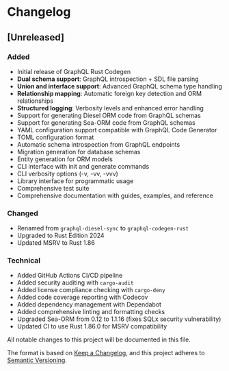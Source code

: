 # Changelog
## [Unreleased]

### Added
- Initial release of GraphQL Rust Codegen
- **Dual schema support**: GraphQL introspection + SDL file parsing
- **Union and interface support**: Advanced GraphQL schema type handling
- **Relationship mapping**: Automatic foreign key detection and ORM relationships
- **Structured logging**: Verbosity levels and enhanced error handling
- Support for generating Diesel ORM code from GraphQL schemas
- Support for generating Sea-ORM code from GraphQL schemas
- YAML configuration support compatible with GraphQL Code Generator
- TOML configuration format
- Automatic schema introspection from GraphQL endpoints
- Migration generation for database schemas
- Entity generation for ORM models
- CLI interface with init and generate commands
- CLI verbosity options (-v, -vv, -vvv)
- Library interface for programmatic usage
- Comprehensive test suite
- Comprehensive documentation with guides, examples, and reference

### Changed
- Renamed from `graphql-diesel-sync` to `graphql-codegen-rust`
- Upgraded to Rust Edition 2024
- Updated MSRV to Rust 1.86

### Technical
- Added GitHub Actions CI/CD pipeline
- Added security auditing with `cargo-audit`
- Added license compliance checking with `cargo-deny`
- Added code coverage reporting with Codecov
- Added dependency management with Dependabot
- Added comprehensive linting and formatting checks
- Upgraded Sea-ORM from 0.12 to 1.1.16 (fixes SQLx security vulnerability)
- Updated CI to use Rust 1.86.0 for MSRV compatibility

All notable changes to this project will be documented in this file.

The format is based on [Keep a Changelog](https://keepachangelog.com/en/1.0.0/),
and this project adheres to [Semantic Versioning](https://semver.org/spec/v2.0.0.html).
